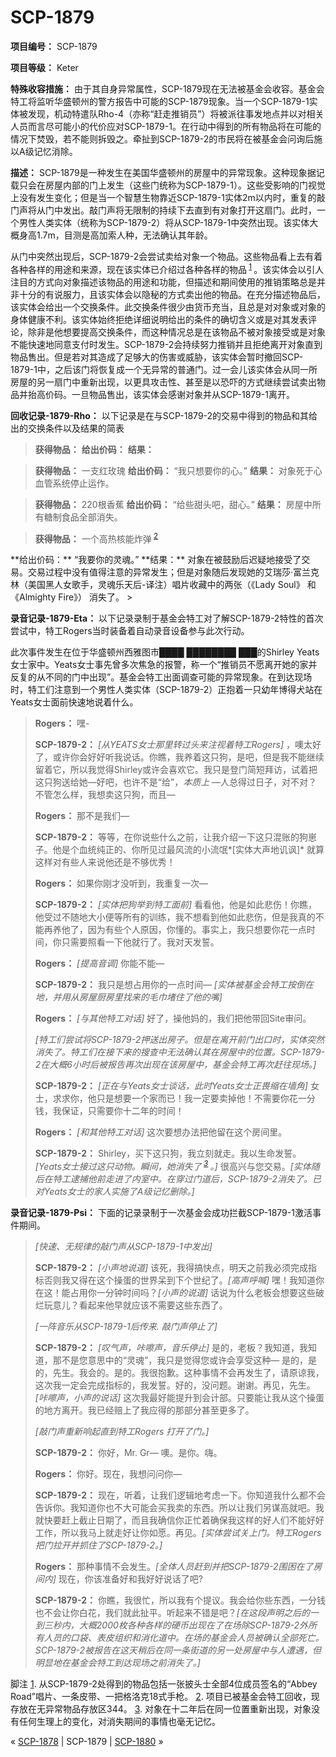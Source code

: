 # SCP-1879
                        


**项目编号：** SCP-1879

**项目等级：** Keter

**特殊收容措施：** 由于其自身异常属性，SCP-1879现在无法被基金会收容。基金会特工将监听华盛顿州的警方报告中可能的SCP-1879现象。当一个SCP-1879-1实体被发现，机动特遣队Rho-4（亦称“赶走推销员”）将被派往事发地点并以对相关人员而言尽可能小的代价应对SCP-1879-1。在行动中得到的所有物品将在可能的情况下焚毁，若不能则拆毁之。牵扯到SCP-1879-2的市民将在被基金会问询后施以A级记忆消除。

**描述：** SCP-1879是一种发生在美国华盛顿州的房屋中的异常现象。这种现象据记载只会在房屋内部的门上发生（这些门统称为SCP-1879-1）。这些受影响的门视觉上没有发生变化；但是当一个智慧生物靠近SCP-1879-1实体2m以内时，重复的敲门声将从门中发出。敲门声将无限制的持续下去直到有对象打开这扇门。此时，一个男性人类实体（统称为SCP-1879-2）将从SCP-1879-1中突然出现。该实体大概身高1.7m，目测是高加索人种，无法确认其年龄。

从门中突然出现后，SCP-1879-2会尝试卖给对象一个物品。这些物品看上去有着各种各样的用途和来源，现在该实体已介绍过各种各样的物品<sup class='footnoteref'>
 <a shape='rect' class='footnoteref' id='footnoteref-1' href='javascript:;' onclick='WIKIDOT.page.utils.scrollToReference(&apos;footnote-1&apos;)'>1</a>
</sup>。该实体会以引人注目的方式向对象描述该物品的用途和功能，但描述和期间使用的推销策略总是并非十分的有说服力，且该实体会以隐秘的方式卖出他的物品。在充分描述物品后，该实体会给出一个交换条件。此交换条件很少由货币充当，且总是对对象或对象的身体健康不利。该实体始终拒绝详细说明给出的条件的确切含义或是对其发表评论，除非是他想要提高交换条件，而这种情况总是在该物品不被对象接受或是对象不能快速地同意支付时发生。SCP-1879-2会持续努力推销并且拒绝离开对象直到物品售出。但是若对其造成了足够大的伤害或威胁，该实体会暂时撤回SCP-1879-1中，之后该门将恢复成一个无异常的普通门。过一会儿该实体会从同一所房屋的另一扇门中重新出现，以更具攻击性、甚至是以恐吓的方式继续尝试卖出物品并抬高价码。一旦物品售出，该实体会感谢对象并从SCP-1879-1离开。

**回收记录-1879-Rho：** 以下记录是在与SCP-1879-2的交易中得到的物品和其给出的交换条件以及结果的简表


> **获得物品：** 
**给出价码：** 
**结果：** 
> 


> **获得物品：** 一支红玫瑰
**给出价码：** “我只想要你的心。”
**结果：** 对象死于心血管系统停止运作。
> 


> **获得物品：** 220根香蕉
**给出价码：** “给些甜头吧，甜心。”
**结果：** 房屋中所有糖制食品全部消失。
> 


> **获得物品：** 一个高热核能炸弹<sup class='footnoteref'>
 <a shape='rect' class='footnoteref' id='footnoteref-2' href='javascript:;' onclick='WIKIDOT.page.utils.scrollToReference(&apos;footnote-2&apos;)'>2</a>
</sup>
**给出价码：** “我要你的灵魂。”
**结果：** 对象在被鼓励后迟疑地接受了交易。交易过程中没有值得注意的异常发生；但是对象随后发现她的艾瑞莎·富兰克林（美国黑人女歌手，灵魂乐天后-译注）唱片收藏中的两张（《Lady Soul》 和 《Almighty Fire》） 消失了。
> 

**录音记录-1879-Eta：** 以下记录录制于基金会特工对了解SCP-1879-2特性的首次尝试中，特工Rogers当时装备着自动录音设备参与此次行动。

此次事件发生在位于华盛顿州西雅图市████ ████████ ███的Shirley Yeats女士家中。Yeats女士事先曾多次焦急的报警，称一个“推销员不愿离开她的家并反复的从不同的门中出现”。基金会特工出面调查可能的异常现象。在到达现场时，特工们注意到一个男性人类实体（SCP-1879-2）正抱着一只幼年博得犬站在Yeats女士面前快速地说着什么。


> **Rogers：** 嘿-
> 
> **SCP-1879-2：** *[从YEATS女士那里转过头来注视着特工Rogers]* ，噢太好了，或许你会好好听我说话。你瞧，我养着这只狗，是吧，但是我不能继续留着它，所以我觉得Shirley或许会喜欢它。我只是登门简短拜访，试着把这只狗送给她—好吧，也许不是“给”，*本质上* —人总得过日子，对不对？不管怎么样，我想卖这只狗，而且—
> 
> **Rogers：** 那不是我们—
> 
> **SCP-1879-2：** 等等，在你说些什么之前，让我介绍一下这只混账的狗崽子。他是个血统纯正的、你所见过最风流的小流氓*[实体大声地讥讽]* 就算这样对有些人来说他还是不够优秀！
> 
> **Rogers：** 如果你刚才没听到，我重复一次—
> 
> **SCP-1879-2：** *[实体把狗举到特工面前]* 看看他，他是如此悲伤！你瞧，他受过不随地大小便等所有的训练，我不想看到他如此悲伤，但是我真的不能再养他了，因为有些个人原因，你懂的。事实上，我只想要你花一点时间，你只需要照看一下他就行了。我对天发誓。
> 
> **Rogers：** *[提高音调]* 你能不能—
> 
> **SCP-1879-2：** 我只是想占用你的一点时间— *[实体被基金会特工按倒在地，并用从房屋厨房里找来的毛巾堵住了他的嘴]* 
> 
> **Rogers：** *[与其他特工对话]* 好了，操他妈的，我们把他带回Site审问。
> 
> *[特工们尝试将SCP-1879-2押送出房子。但是在离开前门出口时，实体突然消失了。特工们在接下来的搜查中无法确认其在房屋中的位置。SCP-1879-2在大概6小时后被报告再次出现在该房屋中，基金会特工再次赶往现场。]* 
> 
> **SCP-1879-2：** *[正在与Yeats女士谈话，此时Yeats女士正畏缩在墙角]* 女士，求求你，他只是想要一个家而已！我一定要卖掉他！不需要你花一分钱，我保证，只需要你十二年的时间！
> 
> **Rogers：** *[和其他特工对话]*  这次要想办法把他留在这个房间里。
> 
> **SCP-1879-2：** Shirley，买下这只狗，我立刻就走。我以生命发誓。*[Yeats女士接过这只动物。瞬间，她消失了<sup class='footnoteref'>
 <a shape='rect' class='footnoteref' id='footnoteref-3' href='javascript:;' onclick='WIKIDOT.page.utils.scrollToReference(&apos;footnote-3&apos;)'>3</a>
</sup>。]*  很高兴与您交易。*[实体随后在特工逮捕他前走进了内室中。在穿过门道后，SCP-1879-2消失了。已对Yeats女士的家人实施了A级记忆删除。]* 
> 

**录音记录-1879-Psi：** 下面的记录录制于一次基金会成功拦截SCP-1879-1激活事件期间。


> *[快速、无规律的敲门声从SCP-1879-1中发出]* 
> 
> **SCP-1879-2：** *[小声地说道]* 该死，我得搞快点，明天之前我必须完成指标否则我又得在这个操蛋的世界呆到下个世纪了。*[高声呼喊]* 嘿！我知道你在这！能占用你一分钟时间吗？*[小声的说道]* 话说为什么老板会想要这些破烂玩意儿？看起来他早就应该不需要这些东西了。
> 
> *[一阵音乐从SCP-1879-1后传来. 敲门声停止了]* 
> 
> **SCP-1879-2：** *[叹气声，咔嚓声，音乐停止]* 是的，老板？我知道，我知道，那不是您意思中的“灵魂”，我只是觉得您或许会享受这种— 是的，是的，先生。我会的。是的。我很抱歉。这种事情不会再发生了，请原谅我，这次我一定会完成指标的，我发誓。好的，没问题。谢谢。再见，先生。*[咔嚓声，小声的说话]* 这次我最好能提升到会计部。只要能让我从这个操蛋的地方离开。我已经赔上了我应得的那部分甚至更多了。
> 
> *[敲门声重新响起直到特工Rogers 打开了门。]* 
> 
> **SCP-1879-2：** 你好，Mr. Gr— 噢。是你。嗨。
> 
> **Rogers：** 你好。现在，我想问问你—
> 
> **SCP-1879-2：** 现在，听着，让我们逻辑地考虑一下。你知道我什么都不会告诉你。我知道你也不大可能会买我卖的东西。所以让我们另谋高就吧。我就快要赶上截止日期了，而且我确信你正忙着确保我这样的好人们不能好好工作，所以我马上就走好让你如愿。再见。*[实体尝试关上门。特工Rogers把门拉开并抓住了SCP-1879-2。]* 
> 
> **Rogers：** 那种事情不会发生。*[全体人员赶到并把SCP-1879-2围困在了房间内]* 现在，你该准备好和我好好说话了吧?
> 
> **SCP-1879-2：** 你瞧，我很忙，所以我有个提议。我会给你些东西，一分钱也不会让你白花，我们就此扯平。听起来不错是吧？*[在这段声明之后的一到三秒内，大概2000枚各种各样的硬币出现在了在场除SCP-1879-2外所有人员的口袋、表皮组织和消化道中。在场的基金会人员被确认全部死亡。SCP-1879-2被报告在这天稍后在同一条街道的另一处房屋中与人遭遇，但明显地在基金会特工到达现场之前消失了。]* 
> 


脚注
<a shape='rect' href='javascript:;' onclick='WIKIDOT.page.utils.scrollToReference(&apos;footnoteref-1&apos;)'>1</a>. 从SCP-1879-2处得到的物品包括一张披头士全部4位成员签名的“Abbey Road”唱片、一条皮带、一把格洛克18式手枪。
<a shape='rect' href='javascript:;' onclick='WIKIDOT.page.utils.scrollToReference(&apos;footnoteref-2&apos;)'>2</a>. 项目已被基金会特工回收，现存放在无异常物品存放区344。
<a shape='rect' href='javascript:;' onclick='WIKIDOT.page.utils.scrollToReference(&apos;footnoteref-3&apos;)'>3</a>. 对象在十二年后在同一位置重新出现，对象没有任何生理上的变化，对消失期间的事情也毫无记忆。



« [SCP-1878](/scp-1878) | SCP-1879 | [SCP-1880](/scp-1880) »





                    